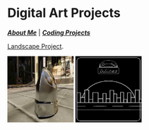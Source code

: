 # Digital Art Projects

[***About Me***](./README.md) | [***Coding Projects***](./coding.md)


[Landscape Project](./assets/img/Landscape.mp4).

<img src="./assets/img/torres_helmFront.jpg" width="150" height="150">

<img src="./assets/img/Final-Project-gif.gif" width="150" height="150">
